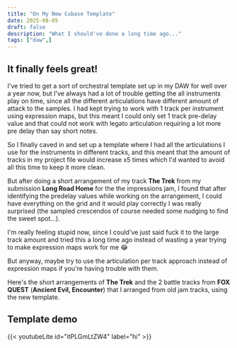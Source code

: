 ```yaml
---
title: "On My New Cubase Template"
date: 2025-08-05
draft: false
description: "What I should've done a long time ago..."
tags: ["daw",]
---
```

## It finally feels great!



I've tried to get a sort of orchestral template set up in my DAW for well over a year now, but I've always had a lot of trouble getting the all instruments play on time, since all the different articulations have different amount of attack to the samples. I had kept trying to work with 1 track per instrument using expression maps, but this meant I could only set 1 track pre-delay value and that could not work with legato articulation requiring a lot more pre delay than say short notes.



So I finally caved in and set up a template where I had all the articulations I use for the instruments in different tracks, and this meant that the amount of tracks in my project file would increase x5 times which I'd wanted to avoid all this time to keep it more clean.



But after doing a short arrangement of my track **The Trek** from my submission **Long Road Home** for the the impressions jam, I found that after identifying the predelay values while working on the arrangement, I could have everything on the grid and it would play correctly I was really surprised (the sampled crescendos of course needed some nudging to find the sweet spot...).



I'm really feeling stupid now, since I could've just said fuck it to the large track amount and tried this a long time ago instead of wasting a year trying to make expression maps work for me 😂



But anyway, maybe try to use the articulation per track approach instead of expression maps if you're having trouble with them.



Here's the short arrangements of **The Trek** and the 2 battle tracks from **FOX QUEST** (**Ancient Evil, Encounter**) that I arranged from old jam tracks, using the new template.

## Template demo
{{< youtubeLite id="itPLGmLtZW4" label="hi" >}}


